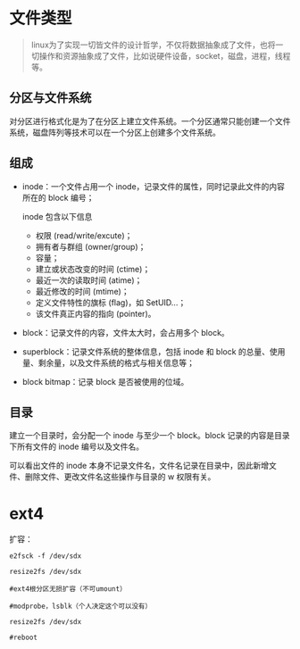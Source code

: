 # 文件类型

> linux为了实现一切皆文件的设计哲学，不仅将数据抽象成了文件，也将一切操作和资源抽象成了文件，比如说硬件设备，socket，磁盘，进程，线程等。

## 分区与文件系统

对分区进行格式化是为了在分区上建立文件系统。一个分区通常只能创建一个文件系统，磁盘阵列等技术可以在一个分区上创建多个文件系统。

## 组成

- inode：一个文件占用一个 inode，记录文件的属性，同时记录此文件的内容所在的 block 编号；

  inode 包含以下信息

  - 权限 (read/write/excute)；
  - 拥有者与群组 (owner/group)；
  - 容量；
  - 建立或状态改变的时间 (ctime)；
  - 最近一次的读取时间 (atime)；
  - 最近修改的时间 (mtime)；
  - 定义文件特性的旗标 (flag)，如 SetUID...；
  - 该文件真正内容的指向 (pointer)。

- block：记录文件的内容，文件太大时，会占用多个 block。

- superblock：记录文件系统的整体信息，包括 inode 和 block 的总量、使用量、剩余量，以及文件系统的格式与相关信息等；
- block bitmap：记录 block 是否被使用的位域。

## 目录

建立一个目录时，会分配一个 inode 与至少一个 block。block 记录的内容是目录下所有文件的 inode 编号以及文件名。

可以看出文件的 inode 本身不记录文件名，文件名记录在目录中，因此新增文件、删除文件、更改文件名这些操作与目录的 w 权限有关。



# ext4

 扩容：

```shell
e2fsck -f /dev/sdx

resize2fs /dev/sdx

#ext4根分区无损扩容（不可umount）

#modprobe，lsblk（个人决定这个可以没有）

resize2fs /dev/sdx

#reboot
```



